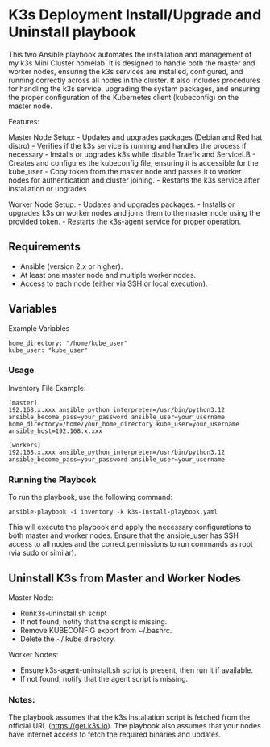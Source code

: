 # K3s Deployment Install/Upgrade and Uninstall playbook

This two Ansible playbook automates the installation and management of my k3s Mini Cluster homelab. It is designed to handle both the master and worker nodes, ensuring the k3s services are installed, configured, and running correctly across all nodes in the cluster. It also includes procedures for handling the k3s service, upgrading the system packages, and ensuring the proper configuration of the Kubernetes client (kubeconfig) on the master node.

Features:

Master Node Setup:
    - Updates and upgrades packages (Debian and Red hat distro)
    - Verifies if the k3s service is running and handles the process if necessary
    - Installs or upgrades k3s while disable Traefik and ServiceLB
    - Creates and configures the kubeconfig file, ensuring it is accessible for the kube_user
    - Copy token from the master node and passes it to worker nodes for authentication and cluster joining.
    - Restarts the k3s service after installation or upgrades
        
Worker Node Setup:
    - Updates and upgrades packages.
    - Installs or upgrades k3s on worker nodes and joins them to the master node using the provided token.
    - Restarts the k3s-agent service for proper operation.

## Requirements

   - Ansible (version 2.x or higher).
   - At least one master node and multiple worker nodes.
   - Access to each node (either via SSH or local execution).

## Variables

Example Variables

    home_directory: "/home/kube_user"
    kube_user: "kube_user"

### Usage

Inventory File Example:

    [master]
    192.168.x.xxx ansible_python_interpreter=/usr/bin/python3.12 ansible_become_pass=your_password ansible_user=your_username home_directory=/home/your_home_directory kube_user=your_username ansible_host=192.168.x.xxx

    [workers]
    192.168.x.xxx ansible_python_interpreter=/usr/bin/python3.12 ansible_become_pass=your_password ansible_user=your_username 

### Running the Playbook

To run the playbook, use the following command:

    ansible-playbook -i inventory -k k3s-install-playbook.yaml

This will execute the playbook and apply the necessary configurations to both master and worker nodes.
Ensure that the ansible_user has SSH access to all nodes and the correct permissions to run commands as root (via sudo or similar).

## Uninstall K3s from Master and Worker Nodes

Master Node:

   - Runk3s-uninstall.sh script
   - If not found, notify that the script is missing.
   - Remove KUBECONFIG export from ~/.bashrc.
   - Delete the ~/.kube directory.

Worker Nodes:

   - Ensure k3s-agent-uninstall.sh script is present, then run it if available.
   - If not found, notify that the agent script is missing.

### Notes:

The playbook assumes that the k3s installation script is fetched from the official URL (https://get.k3s.io).
The playbook also assumes that your nodes have internet access to fetch the required binaries and updates.
